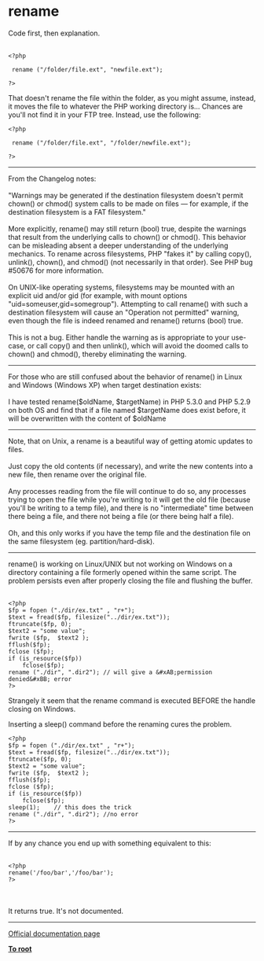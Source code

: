# rename



Code first, then explanation.<br><br>

```
<?php

 rename ("/folder/file.ext", "newfile.ext");

?>
```


That doesn't rename the file within the folder, as you might assume, instead, it moves the file to whatever the PHP working directory is... Chances are you'll not find it in your FTP tree. Instead, use the following:



```
<?php

 rename ("/folder/file.ext", "/folder/newfile.ext");

?>
```
  

---

From the Changelog notes:<br><br>"Warnings may be generated if the destination filesystem doesn&apos;t permit chown() or chmod() system calls to be made on files &#x2014; for example, if the destination filesystem is a FAT filesystem."<br><br>More explicitly, rename() may still return (bool) true, despite the warnings that result from the underlying calls to chown() or chmod(). This behavior can be misleading absent a deeper understanding of the underlying mechanics. To rename across filesystems, PHP "fakes it" by calling copy(), unlink(), chown(), and chmod() (not necessarily in that order). See PHP bug #50676 for more information.<br><br>On UNIX-like operating systems, filesystems may be mounted with an explicit uid and/or gid (for example, with mount options "uid=someuser,gid=somegroup"). Attempting to call rename() with such a destination filesystem will cause an "Operation not permitted" warning, even though the file is indeed renamed and rename() returns (bool) true.<br><br>This is not a bug. Either handle the warning as is appropriate to your use-case, or call copy() and then unlink(), which will avoid the doomed calls to chown() and chmod(), thereby eliminating the warning.  

---

For those who are still confused about the behavior of rename() in Linux and Windows (Windows XP) when target destination exists:<br><br>I have tested rename($oldName, $targetName) in PHP 5.3.0 and PHP 5.2.9 on both OS and find that if a file named $targetName does exist before, it will be overwritten with the content of $oldName  

---

Note, that on Unix, a rename is a beautiful way of getting atomic updates to files.<br><br>Just copy the old contents (if necessary), and write the new contents into a new file, then rename over the original file.<br><br>Any processes reading from the file will continue to do so, any processes trying to open the file while you&apos;re writing to it will get the old file (because you&apos;ll be writing to a temp file), and there is no "intermediate" time between there being a file, and there not being a file (or there being half a file).<br><br>Oh, and this only works if you have the temp file and the destination file on the same filesystem (eg. partition/hard-disk).  

---

rename() is working on Linux/UNIX but not working on Windows on a directory containing a file formerly opened within the same script. The problem persists even after properly closing the file and flushing the buffer.<br><br>

```
<?php
$fp = fopen ("./dir/ex.txt" , "r+");
$text = fread($fp, filesize("../dir/ex.txt"));
ftruncate($fp, 0);
$text2 = "some value";
fwrite ($fp,  $text2 );
fflush($fp);
fclose ($fp);
if (is_resource($fp))
    fclose($fp);
rename ("./dir", ".dir2"); // will give a &#xAB;permission denied&#xBB; error
?>
```


Strangely it seem that the rename command is  executed BEFORE the handle closing on Windows.

Inserting a sleep() command before the renaming cures the problem.



```
<?php
$fp = fopen ("./dir/ex.txt" , "r+");
$text = fread($fp, filesize("../dir/ex.txt"));
ftruncate($fp, 0);
$text2 = "some value";
fwrite ($fp,  $text2 );
fflush($fp);
fclose ($fp);
if (is_resource($fp))
    fclose($fp);
sleep(1);    // this does the trick
rename ("./dir", ".dir2"); //no error 
?>
```
  

---

If by any chance you end up with something equivalent to this:<br><br>

```
<?php
rename('/foo/bar','/foo/bar');
?>
```
<br><br>It returns true. It&apos;s not documented.  

---

[Official documentation page](https://www.php.net/manual/en/function.rename.php)

**[To root](/README.md)**